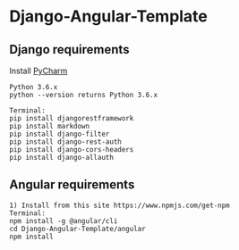 # Django-Angular-Template

## Django requirements

Install [PyCharm](https://www.jetbrains.com/pycharm/download/)
```
Python 3.6.x
python --version returns Python 3.6.x

Terminal:
pip install djangorestframework
pip install markdown       
pip install django-filter  
pip install django-rest-auth
pip install django-cors-headers
pip install django-allauth
```

## Angular requirements
```
1) Install from this site https://www.npmjs.com/get-npm
Terminal:
npm install -g @angular/cli
cd Django-Angular-Template/angular
npm install


```
